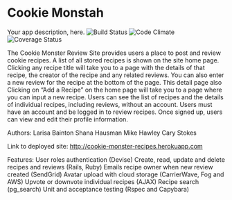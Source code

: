 # Cookie Monstah
Your app description, here.
![Build Status](https://codeship.com/projects/c2fbc380-6ba7-0134-0bb3-2e8398cca30e/status?branch=master)
![Code Climate](https://codeclimate.com/repos/57f27cfdf66260006100219c/badges/7a2d5f6f7ab6ca5a77a6/gpa.svg)
![Coverage Status](https://coveralls.io/repos/carystokes/cookie_monstah/badge.png)

The Cookie Monster Review Site  provides users a place to post and review cookie recipes. A list of all stored recipes is shown on the site home page. Clicking any recipe title will take you to a page with the details of that recipe, the creator of the recipe and any related reviews. You can also enter a new review for the recipe at the bottom of the page. This detail page also Clicking on “Add a Recipe” on the home page will take you to a page where you can input a new recipe. Users can see the list of recipes and the details of individual recipes, including reviews, without an account. Users must have an account and be logged in to review recipes. Once signed up, users can view and edit their profile information.

Authors:
Larisa Bainton
Shana Hausman
Mike Hawley
Cary Stokes

Link to deployed site:
http://cookie-monster-recipes.herokuapp.com

Features:
User roles authentication (Devise)
Create, read, update and delete recipes and reviews (Rails, Ruby)
Emails recipe owner when new review created (SendGrid)
Avatar upload with cloud storage (CarrierWave, Fog and AWS)
Upvote or downvote individual recipes (AJAX)
Recipe search (pg_search)
Unit and acceptance testing (Rspec and Capybara)
